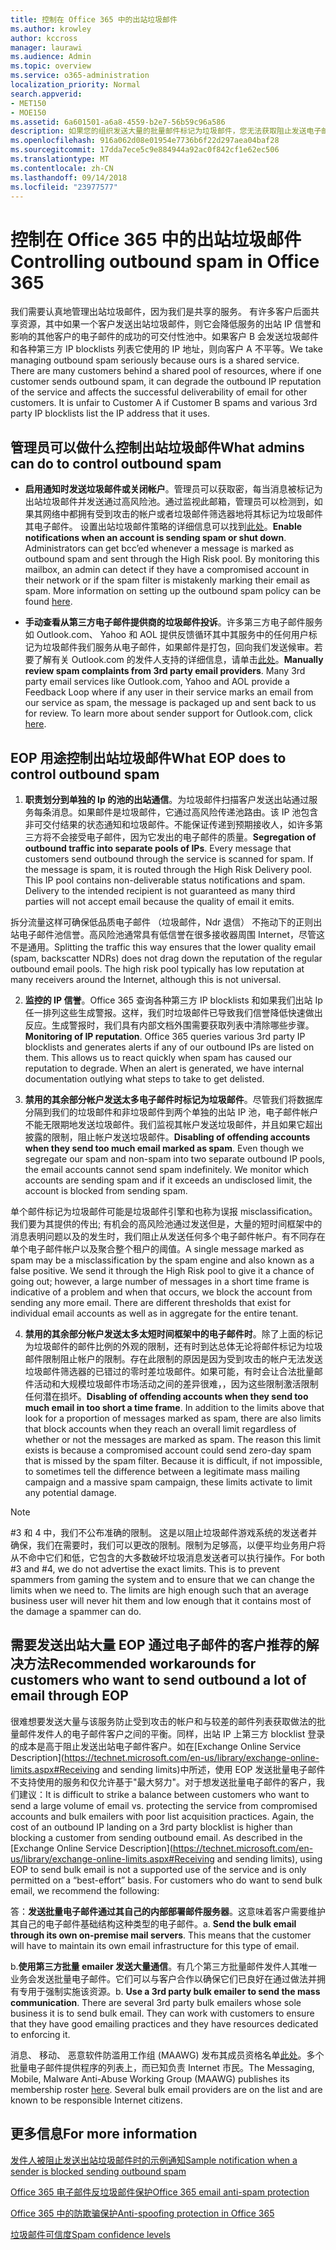 ```yaml
---
title: 控制在 Office 365 中的出站垃圾邮件
ms.author: krowley
author: kccross
manager: laurawi
ms.audience: Admin
ms.topic: overview
ms.service: o365-administration
localization_priority: Normal
search.appverid:
- MET150
- MOE150
ms.assetid: 6a601501-a6a8-4559-b2e7-56b59c96a586
description: 如果您的组织发送大量的批量邮件标记为垃圾邮件，您无法获取阻止发送电子邮件与 Office 365。阅读此文，了解有关发生此问题，以及有关该产品可实现的功能。
ms.openlocfilehash: 916a062d08e01954e7736b6f22d297aea04baf28
ms.sourcegitcommit: 17dda7ece5c9e884944a92ac0f842cf1e62ec506
ms.translationtype: MT
ms.contentlocale: zh-CN
ms.lasthandoff: 09/14/2018
ms.locfileid: "23977577"
---
```

# <a name="controlling-outbound-spam-in-office-365"></a><span data-ttu-id="4d72d-104">控制在 Office 365 中的出站垃圾邮件</span><span class="sxs-lookup"><span data-stu-id="4d72d-104">Controlling outbound spam in Office 365</span></span>

<span data-ttu-id="4d72d-p102">我们需要认真地管理出站垃圾邮件，因为我们是共享的服务。 有许多客户后面共享资源，其中如果一个客户发送出站垃圾邮件，则它会降低服务的出站 IP 信誉和影响的其他客户的电子邮件的成功的可交付性池中。如果客户 B 会发送垃圾邮件和各种第三方 IP blocklists 列表它使用的 IP 地址，则向客户 A 不平等。</span><span class="sxs-lookup"><span data-stu-id="4d72d-p102">We take managing outbound spam seriously because ours is a shared service.  There are many customers behind a shared pool of resources, where if one customer sends outbound spam, it can degrade the outbound IP reputation of the service and affects the successful deliverability of email for other customers. It is unfair to Customer A if Customer B spams and various 3rd party IP blocklists list the IP address that it uses.</span></span>

## <a name="what-admins-can-do-to-control-outbound-spam"></a><span data-ttu-id="4d72d-108">管理员可以做什么控制出站垃圾邮件</span><span class="sxs-lookup"><span data-stu-id="4d72d-108">What admins can do to control outbound spam</span></span>

- <span data-ttu-id="4d72d-p103">**启用通知时发送垃圾邮件或关闭帐户**。管理员可以获取密，每当消息被标记为出站垃圾邮件并发送通过高风险池。通过监视此邮箱，管理员可以检测到，如果其网络中都拥有受到攻击的帐户或者垃圾邮件筛选器地将其标记为垃圾邮件其电子邮件。 设置出站垃圾邮件策略的详细信息可以找到[此处](configure-the-outbound-spam-policy.md)。</span><span class="sxs-lookup"><span data-stu-id="4d72d-p103">**Enable notifications when an account is sending spam or shut down**. Administrators can get bcc’ed whenever a message is marked as outbound spam and sent through the High Risk pool. By monitoring this mailbox, an admin can detect if they have a compromised account in their network or if the spam filter is mistakenly marking their email as spam.  More information on setting up the outbound spam policy can be found [here](configure-the-outbound-spam-policy.md).</span></span>
 
- <span data-ttu-id="4d72d-p104">**手动查看从第三方电子邮件提供商的垃圾邮件投诉**。许多第三方电子邮件服务如 Outlook.com、 Yahoo 和 AOL 提供反馈循环其中其服务中的任何用户标记为垃圾邮件我们服务从电子邮件，如果邮件是打包，回向我们发送候审。若要了解有关 Outlook.com 的发件人支持的详细信息，请单击[此处](https://sendersupport.olc.protection.outlook.com/pm/services.aspx)。</span><span class="sxs-lookup"><span data-stu-id="4d72d-p104">**Manually review spam complaints from 3rd party email providers**. Many 3rd party email services like Outlook.com, Yahoo and AOL provide a Feedback Loop where if any user in their service marks an email from our service as spam, the message is packaged up and sent back to us for review. To learn more about sender support for Outlook.com, click [here](https://sendersupport.olc.protection.outlook.com/pm/services.aspx).</span></span>

## <a name="what-eop-does-to-control-outbound-spam"></a><span data-ttu-id="4d72d-116">EOP 用途控制出站垃圾邮件</span><span class="sxs-lookup"><span data-stu-id="4d72d-116">What EOP does to control outbound spam</span></span> 

1. <span data-ttu-id="4d72d-p105">**职责划分到单独的 Ip 的池的出站通信**。为垃圾邮件扫描客户发送出站通过服务每条消息。如果邮件是垃圾邮件，它通过高风险传递池路由。该 IP 池包含非可交付结果的状态通知和垃圾邮件。不能保证传递到预期接收人，如许多第三方将不会接受电子邮件，因为它发出的电子邮件的质量。</span><span class="sxs-lookup"><span data-stu-id="4d72d-p105">**Segregation of outbound traffic into separate pools of IPs**. Every message that customers send outbound through the service is scanned for spam. If the message is spam, it is routed through the High Risk Delivery pool. This IP pool contains non-deliverable status notifications and spam. Delivery to the intended recipient is not guaranteed as many third parties will not accept email because the quality of email it emits.</span></span>

<span data-ttu-id="4d72d-p106">拆分流量这样可确保低品质电子邮件 （垃圾邮件，Ndr 退信） 不拖动下的正则出站电子邮件池信誉。高风险池通常具有低信誉在很多接收器周围 Internet，尽管这不是通用。</span><span class="sxs-lookup"><span data-stu-id="4d72d-p106">Splitting the traffic this way ensures that the lower quality email (spam, backscatter NDRs) does not drag down the reputation of the regular outbound email pools. The high risk pool typically has low reputation at many receivers around the Internet, although this is not universal.</span></span> 

2. <span data-ttu-id="4d72d-p107">**监控的 IP 信誉**。Office 365 查询各种第三方 IP blocklists 和如果我们出站 Ip 任一排列这些生成警报。这样，我们时垃圾邮件已导致我们信誉降低快速做出反应。生成警报时，我们具有内部文档外围需要获取列表中清除哪些步骤。</span><span class="sxs-lookup"><span data-stu-id="4d72d-p107">**Monitoring of IP reputation**. Office 365 queries various 3rd party IP blocklists and generates alerts if any of our outbound IPs are listed on them. This allows us to react quickly when spam has caused our reputation to degrade. When an alert is generated, we have internal documentation outlying what steps to take to get delisted.</span></span> 

3. <span data-ttu-id="4d72d-p108">**禁用的其余部分帐户发送太多电子邮件时标记为垃圾邮件**。尽管我们将数据库分隔到我们的垃圾邮件和非垃圾邮件到两个单独的出站 IP 池，电子邮件帐户不能无限期地发送垃圾邮件。我们监视其帐户发送垃圾邮件，并且如果它超出披露的限制，阻止帐户发送垃圾邮件。</span><span class="sxs-lookup"><span data-stu-id="4d72d-p108">**Disabling of offending accounts when they send too much email marked as spam**. Even though we segregate our spam and non-spam into two separate outbound IP pools,  the email accounts cannot send spam indefinitely. We monitor which accounts are sending spam and if it exceeds an undisclosed limit, the account is blocked from sending spam.</span></span>

<span data-ttu-id="4d72d-p109">单个邮件标记为垃圾邮件可能是垃圾邮件引擎和也称为误报 misclassification。我们要为其提供的传出; 有机会的高风险池通过发送但是，大量的短时间框架中的消息表明问题以及的发生时，我们阻止从发送任何多个电子邮件帐户。有不同存在单个电子邮件帐户以及聚合整个租户的阈值。</span><span class="sxs-lookup"><span data-stu-id="4d72d-p109">A single message marked as spam may be a misclassification by the spam engine and also known as a false positive. We send it through the High Risk pool to give it a chance of going out; however, a large number of messages in a short time frame is indicative of a problem and when that occurs, we block the account from sending any more email. There are different thresholds that exist for individual email accounts as well as in aggregate for the entire tenant.</span></span>

4. <span data-ttu-id="4d72d-p110">**禁用的其余部分帐户发送太多太短时间框架中的电子邮件时**。除了上面的标记为垃圾邮件的邮件比例的外观的限制，还有时到达总体无论将邮件标记为垃圾邮件限制阻止帐户的限制。存在此限制的原因是因为受到攻击的帐户无法发送垃圾邮件筛选器的已错过的零时差垃圾邮件。如果可能，有时会让合法批量邮件活动和大规模垃圾邮件市场活动之间的差异很难，，因为这些限制激活限制任何潜在损坏。</span><span class="sxs-lookup"><span data-stu-id="4d72d-p110">**Disabling of offending accounts when they send too much email in too short a time frame**. In addition to the limits above that look for a proportion of messages marked as spam, there are also limits that block accounts when they reach an overall limit regardless of whether or not the messages are marked as spam. The reason this limit exists is because a compromised account could send zero-day spam that is missed by the spam filter. Because it is difficult, if not impossible, to sometimes tell the difference between a legitimate mass mailing campaign and a massive spam campaign, these limits activate to limit any potential damage.</span></span>

> [!NOTE]
> <span data-ttu-id="4d72d-p111">#3 和 4 中，我们不公布准确的限制。 这是以阻止垃圾邮件游戏系统的发送者并确保，我们在需要时，我们可以更改的限制。限制为足够高，以便平均业务用户将从不命中它们和低，它包含的大多数破坏垃圾消息发送者可以执行操作。</span><span class="sxs-lookup"><span data-stu-id="4d72d-p111">For both #3 and #4, we do not advertise the exact limits.  This is to prevent spammers from gaming the system and to ensure that we can change the limits when we need to. The limits are high enough such that an average business user will never hit them and low enough that it contains most of the damage a spammer can do.</span></span> 

## <a name="recommended-workarounds-for-customers-who-want-to-send-outbound-a-lot-of-email-through-eop"></a><span data-ttu-id="4d72d-141">需要发送出站大量 EOP 通过电子邮件的客户推荐的解决方法</span><span class="sxs-lookup"><span data-stu-id="4d72d-141">Recommended workarounds for customers who want to send outbound a lot of email through EOP</span></span>

<span data-ttu-id="4d72d-p112">很难想要发送大量与该服务防止受到攻击的帐户和与较差的邮件列表获取做法的批量邮件发件人的电子邮件客户之间的平衡。同样，出站 IP 上第三方 blocklist 登录的成本是高于阻止发送出站电子邮件客户。如在[Exchange Online Service Description](https://technet.microsoft.com/en-us/library/exchange-online-limits.aspx#Receiving and sending limits)中所述，使用 EOP 发送批量电子邮件不支持使用的服务和仅允许基于"最大努力"。对于想发送批量电子邮件的客户，我们建议：</span><span class="sxs-lookup"><span data-stu-id="4d72d-p112">It is difficult to strike a balance between customers who want to send a large volume of email vs. protecting the service from compromised accounts and bulk emailers with poor list acquisition practices. Again, the cost of an outbound IP landing on a 3rd party blocklist is higher than blocking a customer from sending outbound email. As described in the [Exchange Online Service Description](https://technet.microsoft.com/en-us/library/exchange-online-limits.aspx#Receiving and sending limits), using EOP to send bulk email is not a supported use of the service and is only permitted on a “best-effort” basis. For customers who do want to send bulk email, we recommend the following:</span></span>

<span data-ttu-id="4d72d-p113">答：**发送批量电子邮件通过其自己的内部部署邮件服务器**。这意味着客户需要维护其自己的电子邮件基础结构这种类型的电子邮件。</span><span class="sxs-lookup"><span data-stu-id="4d72d-p113">a. **Send the bulk email through its own on-premise mail servers**. This means that the customer will have to maintain its own email infrastructure for this type of email.</span></span>

<span data-ttu-id="4d72d-p114">b.**使用第三方批量 emailer 发送大量通信**。有几个第三方批量邮件发件人其唯一业务会发送批量电子邮件。它们可以与客户合作以确保它们已良好在通过做法并拥有专用于强制实施该资源。</span><span class="sxs-lookup"><span data-stu-id="4d72d-p114">b. **Use a 3rd party bulk emailer to send the mass communication**. There are several 3rd party bulk emailers whose sole business it is to send bulk email. They can work with customers to ensure that they have good emailing practices and they have resources dedicated to enforcing it.</span></span> 

<span data-ttu-id="4d72d-p115">消息、 移动、 恶意软件防滥用工作组 (MAAWG) 发布其成员资格名单[此处](http://www.maawg.org/about/roster)。多个批量电子邮件提供程序的列表上，而已知负责 Internet 市民。</span><span class="sxs-lookup"><span data-stu-id="4d72d-p115">The Messaging, Mobile, Malware Anti-Abuse Working Group (MAAWG) publishes its membership roster [here](http://www.maawg.org/about/roster). Several bulk email providers are on the list and are known to be responsible Internet citizens.</span></span> 
  
## <a name="for-more-information"></a><span data-ttu-id="4d72d-155">更多信息</span><span class="sxs-lookup"><span data-stu-id="4d72d-155">For more information</span></span>

[<span data-ttu-id="4d72d-156">发件人被阻止发送出站垃圾邮件时的示例通知</span><span class="sxs-lookup"><span data-stu-id="4d72d-156">Sample notification when a sender is blocked sending outbound spam</span></span>](sample-notification-when-a-sender-is-blocked-sending-outbound-spam.md)

[<span data-ttu-id="4d72d-157">Office 365 电子邮件反垃圾邮件保护</span><span class="sxs-lookup"><span data-stu-id="4d72d-157">Office 365 email anti-spam protection</span></span>](anti-spam-protection.md)

[<span data-ttu-id="4d72d-158">Office 365 中的防欺骗保护</span><span class="sxs-lookup"><span data-stu-id="4d72d-158">Anti-spoofing protection in Office 365</span></span>](anti-spoofing-protection.md)

[<span data-ttu-id="4d72d-159">垃圾邮件可信度</span><span class="sxs-lookup"><span data-stu-id="4d72d-159">Spam confidence levels</span></span>](spam-confidence-levels.md)
